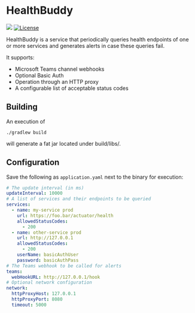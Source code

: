 # HealthBuddy

![](https://github.com/dschanoeh/HealthBuddy/workflows/build/badge.svg)
[![License](https://img.shields.io/badge/License-Apache%202.0-blue.svg)](https://opensource.org/licenses/Apache-2.0)

HealthBuddy is a service that periodically queries health endpoints of one
or more services and generates alerts in case these queries fail.

It supports:
* Microsoft Teams channel webhooks
* Optional Basic Auth
* Operation through an HTTP proxy
* A configurable list of acceptable status codes

## Building

An execution of
```
./gradlew build  
```
will generate a fat jar located under build/libs/. 

## Configuration

Save the following as ```application.yaml``` next to the binary for execution:
```yaml
# The update interval (in ms)
updateInterval: 10000
# A list of services and their endpoints to be queried
services: 
  - name: my-service prod
    url: https://foo.bar/actuator/health
    allowedStatusCodes:
      - 200
  - name: other-service prod
    url: http://127.0.0.1
    allowedStatusCodes:
      - 200
    userName: basicAuthUser
    password: basicAuthPass
# The Teams webhook to be called for alerts
teams:
  webHookURL: http://127.0.0.1/hook
# Optional network configuration
network:
  httpProxyHost: 127.0.0.1
  httpProxyPort: 8080
  timeout: 5000
```

